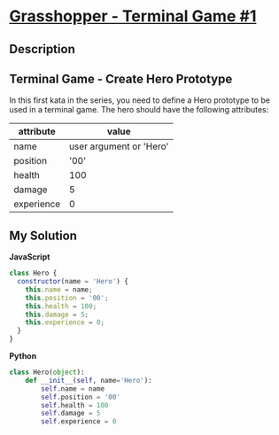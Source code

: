 # [Grasshopper - Terminal Game #1](https://www.codewars.com/kata/55e8aba23d399a59500000ce)

## Description

## Terminal Game - Create Hero Prototype

In this first kata in the series, you need to define a Hero prototype to be used in a terminal game. The hero should have the following attributes:

| attribute  | value                   |
| ---------- | ----------------------- |
| name       | user argument or 'Hero' |
| position   | '00'                    |
| health     | 100                     |
| damage     | 5                       |
| experience | 0                       |

## My Solution

**JavaScript**

```js
class Hero {
  constructor(name = 'Hero') {
    this.name = name;
    this.position = '00';
    this.health = 100;
    this.damage = 5;
    this.experience = 0;
  }
}
```

**Python**

```py
class Hero(object):
    def __init__(self, name='Hero'):
        self.name = name
        self.position = '00'
        self.health = 100
        self.damage = 5
        self.experience = 0
```
